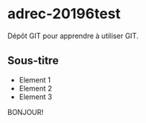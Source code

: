 # adrec-20196test

Dépôt GIT pour apprendre à utiliser GIT.



## Sous-titre

- Element 1
- Element 2
- Element 3


BONJOUR!
